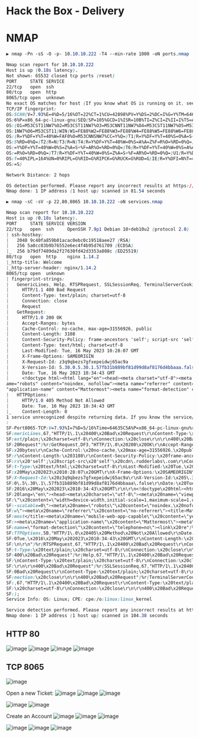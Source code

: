 # Hack the Box - Delivery

# NMAP
```CSS
▶ nmap -Pn -sS -O -p- 10.10.10.222 -T4 --min-rate 1000 -oN ports.nmap

Nmap scan report for 10.10.10.222
Host is up (0.18s latency).
Not shown: 65532 closed tcp ports (reset)
PORT     STATE SERVICE
22/tcp   open  ssh
80/tcp   open  http
8065/tcp open  unknown
No exact OS matches for host (If you know what OS is running on it, see https://nmap.org/submit/ ).
TCP/IP fingerprint:
OS:SCAN(V=7.93%E=4%D=5/16%OT=22%CT=1%CU=42898%PV=Y%DS=2%DC=I%G=Y%TM=64635BE
OS:6%P=x86_64-pc-linux-gnu)SEQ(SP=105%GCD=1%ISR=10B%TI=Z%CI=Z%II=I%TS=A)OPS
OS:(O1=M53CST11NW7%O2=M53CST11NW7%O3=M53CNNT11NW7%O4=M53CST11NW7%O5=M53CST1
OS:1NW7%O6=M53CST11)WIN(W1=FE88%W2=FE88%W3=FE88%W4=FE88%W5=FE88%W6=FE88)ECN
OS:(R=Y%DF=Y%T=40%W=FAF0%O=M53CNNSNW7%CC=Y%Q=)T1(R=Y%DF=Y%T=40%S=O%A=S+%F=A
OS:S%RD=0%Q=)T2(R=N)T3(R=N)T4(R=Y%DF=Y%T=40%W=0%S=A%A=Z%F=R%O=%RD=0%Q=)T5(R
OS:=Y%DF=Y%T=40%W=0%S=Z%A=S+%F=AR%O=%RD=0%Q=)T6(R=Y%DF=Y%T=40%W=0%S=A%A=Z%F
OS:=R%O=%RD=0%Q=)T7(R=Y%DF=Y%T=40%W=0%S=Z%A=S+%F=AR%O=%RD=0%Q=)U1(R=Y%DF=N%
OS:T=40%IPL=164%UN=0%RIPL=G%RID=G%RIPCK=G%RUCK=G%RUD=G)IE(R=Y%DFI=N%T=40%CD
OS:=S)

Network Distance: 2 hops

OS detection performed. Please report any incorrect results at https://nmap.org/submit/ .
Nmap done: 1 IP address (1 host up) scanned in 81.54 seconds
```

```CSS
▶ nmap -sC -sV -p 22,80,8065 10.10.10.222 -oN services.nmap  

Nmap scan report for 10.10.10.222
Host is up (0.18s latency).                                                                                                                                                                                          
PORT     STATE SERVICE VERSION                                                       
22/tcp   open  ssh     OpenSSH 7.9p1 Debian 10+deb10u2 (protocol 2.0)     
| ssh-hostkey:                                                                       
|   2048 9c40fa859b01acac0ebc0c19518aee27 (RSA)                           
|   256 5a0cc03b9b76552e6ec4f4b95d761709 (ECDSA)                          
|_  256 b79df7489da2f27630fd42d3353a808c (ED25519)                        
80/tcp   open  http    nginx 1.14.2                                                  
|_http-title: Welcome                                                                
|_http-server-header: nginx/1.14.2                                                   
8065/tcp open  unknown                                                               
| fingerprint-strings:                                                               
|   GenericLines, Help, RTSPRequest, SSLSessionReq, TerminalServerCookie: 
|     HTTP/1.1 400 Bad Request                                                       
|     Content-Type: text/plain; charset=utf-8                             
|     Connection: close                                                              
|     Request                                                                        
|   GetRequest:                                                                      
|     HTTP/1.0 200 OK                                                                
|     Accept-Ranges: bytes                                                           
|     Cache-Control: no-cache, max-age=31556926, public                   
|     Content-Length: 3108                                                           
|     Content-Security-Policy: frame-ancestors 'self'; script-src 'self' cdn.rudderlabs.com
|     Content-Type: text/html; charset=utf-8                              
|     Last-Modified: Tue, 16 May 2023 10:28:07 GMT                        
|     X-Frame-Options: SAMEORIGIN                                                    
|     X-Request-Id: z3q9qbezs7gfxepeidwj65ac9a                            
|     X-Version-Id: 5.30.0.5.30.1.57fb31b889bf81d99d8af8176d4bbaaa.false  
|     Date: Tue, 16 May 2023 10:34:43 GMT                                            
|     <!doctype html><html lang="en"><head><meta charset="utf-8"><meta name="viewport" content="width=device-width,initial-scale=1,maximum-scale=1,user-scalable=0"><meta n
ame="robots" content="noindex, nofollow"><meta name="referrer" content="no-referrer"><title>Mattermost</title><meta name="mobile-web-app-capable" content="yes"><meta name=
"application-name" content="Mattermost"><meta name="format-detection" content="telephone=no"><link re
|   HTTPOptions:
|     HTTP/1.0 405 Method Not Allowed
|     Date: Tue, 16 May 2023 10:34:43 GMT                                                                                                                                  
|_    Content-Length: 0                                                              
1 service unrecognized despite returning data. If you know the service/version, please submit the following fingerprint at https://nmap.org/cgi-bin/submit.cgi?new-service 
:
SF-Port8065-TCP:V=7.93%I=7%D=5/16%Time=64635C5A%P=x86_64-pc-linux-gnu%r(Ge
SF:nericLines,67,"HTTP/1\.1\x20400\x20Bad\x20Request\r\nContent-Type:\x20t
SF:ext/plain;\x20charset=utf-8\r\nConnection:\x20close\r\n\r\n400\x20Bad\x
SF:20Request")%r(GetRequest,DF3,"HTTP/1\.0\x20200\x20OK\r\nAccept-Ranges:\
SF:x20bytes\r\nCache-Control:\x20no-cache,\x20max-age=31556926,\x20public\
SF:r\nContent-Length:\x203108\r\nContent-Security-Policy:\x20frame-ancesto
SF:rs\x20'self';\x20script-src\x20'self'\x20cdn\.rudderlabs\.com\r\nConten
SF:t-Type:\x20text/html;\x20charset=utf-8\r\nLast-Modified:\x20Tue,\x2016\
SF:x20May\x202023\x2010:28:07\x20GMT\r\nX-Frame-Options:\x20SAMEORIGIN\r\n
SF:X-Request-Id:\x20z3q9qbezs7gfxepeidwj65ac9a\r\nX-Version-Id:\x205\.30\.
SF:0\.5\.30\.1\.57fb31b889bf81d99d8af8176d4bbaaa\.false\r\nDate:\x20Tue,\x
SF:2016\x20May\x202023\x2010:34:43\x20GMT\r\n\r\n<!doctype\x20html><html\x
SF:20lang=\"en\"><head><meta\x20charset=\"utf-8\"><meta\x20name=\"viewport
SF:\"\x20content=\"width=device-width,initial-scale=1,maximum-scale=1,user
SF:-scalable=0\"><meta\x20name=\"robots\"\x20content=\"noindex,\x20nofollo
SF:w\"><meta\x20name=\"referrer\"\x20content=\"no-referrer\"><title>Matter
SF:most</title><meta\x20name=\"mobile-web-app-capable\"\x20content=\"yes\"
SF:><meta\x20name=\"application-name\"\x20content=\"Mattermost\"><meta\x20
SF:name=\"format-detection\"\x20content=\"telephone=no\"><link\x20re")%r(H
SF:TTPOptions,5B,"HTTP/1\.0\x20405\x20Method\x20Not\x20Allowed\r\nDate:\x2
SF:0Tue,\x2016\x20May\x202023\x2010:34:43\x20GMT\r\nContent-Length:\x200\r
SF:\n\r\n")%r(RTSPRequest,67,"HTTP/1\.1\x20400\x20Bad\x20Request\r\nConten
SF:t-Type:\x20text/plain;\x20charset=utf-8\r\nConnection:\x20close\r\n\r\n
SF:400\x20Bad\x20Request")%r(Help,67,"HTTP/1\.1\x20400\x20Bad\x20Request\r
SF:\nContent-Type:\x20text/plain;\x20charset=utf-8\r\nConnection:\x20close
SF:\r\n\r\n400\x20Bad\x20Request")%r(SSLSessionReq,67,"HTTP/1\.1\x20400\x2
SF:0Bad\x20Request\r\nContent-Type:\x20text/plain;\x20charset=utf-8\r\nCon
SF:nection:\x20close\r\n\r\n400\x20Bad\x20Request")%r(TerminalServerCookie
SF:,67,"HTTP/1\.1\x20400\x20Bad\x20Request\r\nContent-Type:\x20text/plain;
SF:\x20charset=utf-8\r\nConnection:\x20close\r\n\r\n400\x20Bad\x20Request"
SF:);
Service Info: OS: Linux; CPE: cpe:/o:linux:linux_kernel

Service detection performed. Please report any incorrect results at https://nmap.org/submit/ .
Nmap done: 1 IP address (1 host up) scanned in 104.38 seconds
```

## HTTP 80
![image](https://github.com/0xhardyboy/Hack-the-Box/assets/83878909/aef9bd68-d0a6-4af6-93a4-fe18fd12b22c)
![image](https://github.com/0xhardyboy/Hack-the-Box/assets/83878909/82e2366e-0139-4724-b293-54d1cb35d987)
![image](https://github.com/0xhardyboy/Hack-the-Box/assets/83878909/2ed3b4cd-34a7-4c5b-91c8-dd3ac1e7b0f3)
![image](https://github.com/0xhardyboy/Hack-the-Box/assets/83878909/13d820fd-0ae2-4f27-b60d-1ca82feef356)

## TCP 8065
![image](https://github.com/0xhardyboy/Hack-the-Box/assets/83878909/38815e4f-c1c6-4e60-930a-5a956685abd8)

Open a new Ticket:
![image](https://github.com/0xhardyboy/Hack-the-Box/assets/83878909/ee609bc3-dc30-4fe7-a05b-da27d6bc4f57)
![image](https://github.com/0xhardyboy/Hack-the-Box/assets/83878909/3a54c263-65ec-47eb-ab8f-209316434399)
![image](https://github.com/0xhardyboy/Hack-the-Box/assets/83878909/1278222e-db9d-4081-94dd-6fca9eff1ec2)

![image](https://github.com/0xhardyboy/Hack-the-Box/assets/83878909/8b1c0a6d-bb6f-447d-a96b-e3d8a35144db)
![image](https://github.com/0xhardyboy/Hack-the-Box/assets/83878909/3d9eb287-2605-4189-b583-60155a5d0e53)

Create an Account
![image](https://github.com/0xhardyboy/Hack-the-Box/assets/83878909/35f27b2a-9984-466b-ac45-170b9d83b058)
![image](https://github.com/0xhardyboy/Hack-the-Box/assets/83878909/966270ab-7a1a-41d7-8b95-b419b416add1)
![image](https://github.com/0xhardyboy/Hack-the-Box/assets/83878909/f81f5baa-610f-4dd7-a79a-71311a3e8390)

![image](https://github.com/0xhardyboy/Hack-the-Box/assets/83878909/91b344e6-784e-4044-85da-1de23b71d156)
![image](https://github.com/0xhardyboy/Hack-the-Box/assets/83878909/5179072c-b983-4cba-872f-c1eb67e15e8d)
![image](https://github.com/0xhardyboy/Hack-the-Box/assets/83878909/959d707a-f266-48fa-8969-e31b4aef9f8a)

